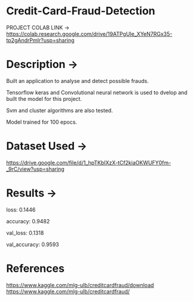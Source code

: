 # Credit-Card-Fraud-Detection

PROJECT COLAB LINK -> https://colab.research.google.com/drive/19ATPgUIe_XYeN7RGx35-tp2gAndrPmIr?usp=sharing




# <b>Description -></b> 

Built an application to analyse and detect possible frauds.

Tensorflow keras and Convolutional neural network is used to dvelop and built the model for this project.

Svm and cluster algorithms are also tested.

Model trained for 100 epocs.



# <b>Dataset Used -> </b>
https://drive.google.com/file/d/1_hpTKbIXzX-tCf2kiaOKWUFY0fm-_9rC/view?usp=sharing



# <b>Results -></b>

loss: 0.1446 

accuracy: 0.9482 

val_loss: 0.1318 

val_accuracy: 0.9593


# <b> References </b>

https://www.kaggle.com/mlg-ulb/creditcardfraud/download
https://www.kaggle.com/mlg-ulb/creditcardfraud/
